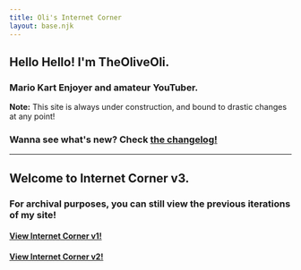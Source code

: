 ```yaml
---
title: Oli's Internet Corner
layout: base.njk
---
```


## Hello Hello! I'm TheOliveOli.
### Mario Kart Enjoyer and amateur YouTuber.

**Note:** This site is always under construction, and bound to drastic changes at any point!

### Wanna see what's new? Check [the changelog!](changelog/)

----

## Welcome to Internet Corner v3.
### For archival purposes, you can still view the previous iterations of my site!
#### [View Internet Corner v1!](legacy/v1/)
#### [View Internet Corner v2!](legacy/v2/)
